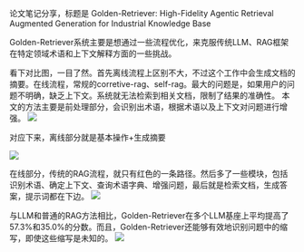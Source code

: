 论文笔记分享，标题是 Golden-Retriever: High-Fidelity Agentic Retrieval Augmented Generation for Industrial Knowledge Base

Golden-Retriever系统主要是想通过一些流程优化，来克服传统LLM、RAG框架在特定领域术语和上下文解释方面的一些挑战。

看下对比图，一目了然。首先离线流程上区别不大，不过这个工作中会生成文档的摘要。在线流程，常规的corretive-rag、self-rag。最大的问题是，如果用户的问题不明确，缺乏上下文。系统就无法检索到相关文档，限制了结果的准确性。 本文的方法主要是前处理部分，会识别出术语，根据术语以及上下文对问题进行增强。
![](https://files.mdnice.com/user/50285/465b3b6c-e030-4e1a-93dd-516c2f23c114.png)

对应下来，离线部分就是基本操作+生成摘要

![](https://files.mdnice.com/user/50285/97a28ef7-5708-4faf-ac52-1761bf1fca07.png)

在线部分，传统的RAG流程，就只有红色的一条路径。然后多了一些模块，包括识别术语、确定上下文、查询术语字典、增强问题，最后就是检索文档，生成答案，提示词都在下边。
![](https://files.mdnice.com/user/50285/20c22c7f-d7c0-4034-bdcc-182ce3c78cdb.png)

与LLM和普通的RAG方法相比，Golden-Retriever在多个LLM基座上平均提高了57.3%和35.0%的分数。而且，Golden-Retriever还能够有效地识别问题中的缩写，即使这些缩写是未知的。
![](https://files.mdnice.com/user/50285/dc4b4410-78a6-42af-85a3-983856135ed3.png)



